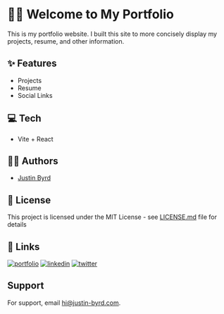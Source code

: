 # 👋🏻 Welcome to My Portfolio

This is my portfolio website. I built this site to more concisely display my projects, resume, and other information.

## ✨ Features

- Projects
- Resume
- Social Links

## 💻 Tech

- Vite + React

## ✍🏻 Authors

- [Justin Byrd](https://www.github.com/jwbw29)

## 📃 License

This project is licensed under the MIT License - see [LICENSE.md](LICENSE.md) file for details

## 🔗 Links

[![portfolio](https://img.shields.io/badge/my_portfolio-000?style=for-the-badge&logo=ko-fi&logoColor=white)](https://justin-byrd.com/)
[![linkedin](https://img.shields.io/badge/linkedin-0A66C2?style=for-the-badge&logo=linkedin&logoColor=white)](https://www.linkedin.com/in/justin-byrd7/)
[![twitter](https://img.shields.io/badge/twitter-1DA1F2?style=for-the-badge&logo=twitter&logoColor=white)](https://twitter.com/tweeter__byrd/)

## Support

For support, email hi@justin-byrd.com.

